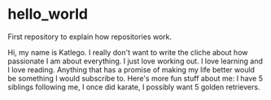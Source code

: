 # hello_world
First repository  to explain how repositories work.

Hi, my name is Katlego. I really don't want to write the cliche about how passionate I am about everything. I just love working out. I love learning and I love reading. Anything that has a promise of making my life better would be something I would subscribe to. 
Here's more fun stuff about me: 
I have 5 siblings following me, 
I once did karate,
I possibly want 5 golden retrievers.
 
